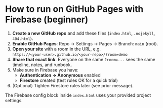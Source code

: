 # How to run on GitHub Pages with Firebase (beginner)

1) **Create a new GitHub repo** and add these files (`index.html`, `.nojekyll`, `404.html`).
2) **Enable GitHub Pages**: Repo → Settings → Pages → Branch: `main` (root).
3) **Open your site** with a room in the URL, e.g.  
   `https://<your-user>.github.io/<your-repo>/?room=demo`
4) **Share that exact link**. Everyone on the same `?room=...` sees the same timeline, notes, and runbook.
5) Make sure in Firebase you have:
   - **Authentication → Anonymous** enabled
   - **Firestore** created (test rules OK for a quick trial)
6) (Optional) Tighten Firestore rules later (see prior message).

The Firebase config block inside `index.html` uses your provided project settings.
